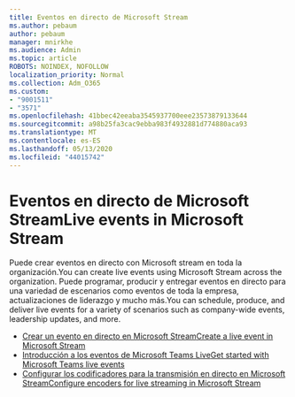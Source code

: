 ```yaml
---
title: Eventos en directo de Microsoft Stream
ms.author: pebaum
author: pebaum
manager: mnirkhe
ms.audience: Admin
ms.topic: article
ROBOTS: NOINDEX, NOFOLLOW
localization_priority: Normal
ms.collection: Adm_O365
ms.custom:
- "9001511"
- "3571"
ms.openlocfilehash: 41bbec42eeaba3545937700eee23573879133644
ms.sourcegitcommit: a98b25fa3cac9ebba983f4932881d774880aca93
ms.translationtype: MT
ms.contentlocale: es-ES
ms.lasthandoff: 05/13/2020
ms.locfileid: "44015742"
---
```

# <a name="live-events-in-microsoft-stream"></a><span data-ttu-id="b3ddf-102">Eventos en directo de Microsoft Stream</span><span class="sxs-lookup"><span data-stu-id="b3ddf-102">Live events in Microsoft Stream</span></span>

<span data-ttu-id="b3ddf-103">Puede crear eventos en directo con Microsoft stream en toda la organización.</span><span class="sxs-lookup"><span data-stu-id="b3ddf-103">You can create live events using Microsoft Stream across the organization.</span></span> <span data-ttu-id="b3ddf-104">Puede programar, producir y entregar eventos en directo para una variedad de escenarios como eventos de toda la empresa, actualizaciones de liderazgo y mucho más.</span><span class="sxs-lookup"><span data-stu-id="b3ddf-104">You can schedule, produce, and deliver live events for a variety of scenarios such as company-wide events, leadership updates, and more.</span></span>

- [<span data-ttu-id="b3ddf-105">Crear un evento en directo en Microsoft Stream</span><span class="sxs-lookup"><span data-stu-id="b3ddf-105">Create a live event in Microsoft Stream</span></span>](https://docs.microsoft.com/stream/live-create-event)
- [<span data-ttu-id="b3ddf-106">Introducción a los eventos de Microsoft Teams Live</span><span class="sxs-lookup"><span data-stu-id="b3ddf-106">Get started with Microsoft Teams live events</span></span>](https://support.office.com/article/get-started-with-microsoft-teams-live-events-d077fec2-a058-483e-9ab5-1494afda578a)
- [<span data-ttu-id="b3ddf-107">Configurar los codificadores para la transmisión en directo en Microsoft Stream</span><span class="sxs-lookup"><span data-stu-id="b3ddf-107">Configure encoders for live streaming in Microsoft Stream</span></span>](https://docs.microsoft.com/stream/live-encoder-setup)
